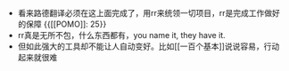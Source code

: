 - 看来路德翻译必须在这上面完成了，用rr来统领一切项目，rr是完成工作做好的保障 {{[[POMO]]: 25}}
- rr真是无所不包，什么东西都有，you name it, they have it.
- 但如此强大的工具却不能让人自动变好。比如[[一百个基本]]说说容易，行动起来就很难
